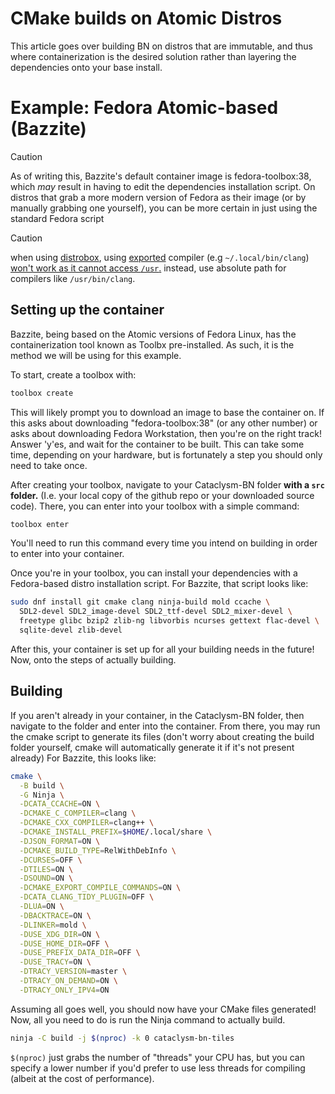 # CMake builds on Atomic Distros

This article goes over building BN on distros that are immutable, and thus where containerization is
the desired solution rather than layering the dependencies onto your base install.

# Example: Fedora Atomic-based (Bazzite)

> [!CAUTION]
> As of writing this, Bazzite's default container image is fedora-toolbox:38, which _may_ result in
> having to edit the dependencies installation script. On distros that grab a more modern version of
> Fedora as their image (or by manually grabbing one yourself), you can be more certain in just using
> the standard Fedora script

> [!CAUTION]
> when using [distrobox](https://distrobox.it), using
> [exported](https://github.com/89luca89/distrobox/blob/main/docs/usage/distrobox-export.md) compiler
> (e.g `~/.local/bin/clang`)
> [won't work as it cannot access `/usr`.](https://github.com/89luca89/distrobox/issues/1548) instead,
> use absolute path for compilers like `/usr/bin/clang`.

## Setting up the container

Bazzite, being based on the Atomic versions of Fedora Linux, has the containerization tool known as
Toolbx pre-installed. As such, it is the method we will be using for this example.

To start, create a toolbox with:

```sh
toolbox create
```

This will likely prompt you to download an image to base the container on. If this asks about
downloading "fedora-toolbox:38" (or any other number) or asks about downloading Fedora Workstation,
then you're on the right track! Answer 'y'es, and wait for the container to be built. This can take
some time, depending on your hardware, but is fortunately a step you should only need to take once.

After creating your toolbox, navigate to your Cataclysm-BN folder **with a `src` folder.** (I.e.
your local copy of the github repo or your downloaded source code). There, you can enter into your
toolbox with a simple command:

```sh
toolbox enter
```

You'll need to run this command every time you intend on building in order to enter into your
container.

Once you're in your toolbox, you can install your dependencies with a Fedora-based distro
installation script. For Bazzite, that script looks like:

```sh
sudo dnf install git cmake clang ninja-build mold ccache \
  SDL2-devel SDL2_image-devel SDL2_ttf-devel SDL2_mixer-devel \
  freetype glibc bzip2 zlib-ng libvorbis ncurses gettext flac-devel \
  sqlite-devel zlib-devel
```

After this, your container is set up for all your building needs in the future! Now, onto the steps
of actually building.

## Building

If you aren't already in your container, in the Cataclysm-BN folder, then navigate to the folder and
enter into the container. From there, you may run the cmake script to generate its files (don't
worry about creating the build folder yourself, cmake will automatically generate it if it's not
present already) For Bazzite, this looks like:

```sh
cmake \
  -B build \
  -G Ninja \
  -DCATA_CCACHE=ON \
  -DCMAKE_C_COMPILER=clang \
  -DCMAKE_CXX_COMPILER=clang++ \
  -DCMAKE_INSTALL_PREFIX=$HOME/.local/share \
  -DJSON_FORMAT=ON \
  -DCMAKE_BUILD_TYPE=RelWithDebInfo \
  -DCURSES=OFF \
  -DTILES=ON \
  -DSOUND=ON \
  -DCMAKE_EXPORT_COMPILE_COMMANDS=ON \
  -DCATA_CLANG_TIDY_PLUGIN=OFF \
  -DLUA=ON \
  -DBACKTRACE=ON \
  -DLINKER=mold \
  -DUSE_XDG_DIR=ON \
  -DUSE_HOME_DIR=OFF \
  -DUSE_PREFIX_DATA_DIR=OFF \
  -DUSE_TRACY=ON \
  -DTRACY_VERSION=master \
  -DTRACY_ON_DEMAND=ON \
  -DTRACY_ONLY_IPV4=ON
```

Assuming all goes well, you should now have your CMake files generated! Now, all you need to do is
run the Ninja command to actually build.

```sh
ninja -C build -j $(nproc) -k 0 cataclysm-bn-tiles
```

`$(nproc)` just grabs the number of "threads" your CPU has, but you can specify a lower number if
you'd prefer to use less threads for compiling (albeit at the cost of performance).
